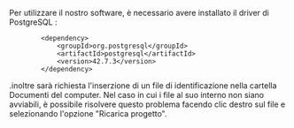 Per utilizzare il nostro software, è necessario avere installato il driver di PostgreSQL :

            <dependency>
                <groupId>org.postgresql</groupId>
                <artifactId>postgresql</artifactId>
                <version>42.7.3</version>
            </dependency>
        




.inoltre sarà richiesta l'inserzione di un file di identificazione nella cartella Documenti del computer. Nel caso in cui i file al suo interno non siano avviabili, è possibile risolvere questo problema facendo clic destro sul file e selezionando l'opzione "Ricarica progetto".
